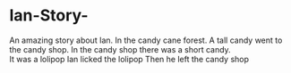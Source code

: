 # Ian-Story-
An amazing story about Ian. 
In the candy cane forest. 
A tall candy went to the candy shop. 
In the candy shop there was a short candy.  
It was a lolipop
Ian licked the lolipop
Then he left the candy shop

